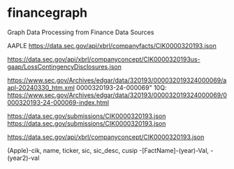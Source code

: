 # financegraph
Graph Data Processing from Finance Data Sources

AAPLE 
https://data.sec.gov/api/xbrl/companyfacts/CIK0000320193.json

https://data.sec.gov/api/xbrl/companyconcept/CIK0000320193us-gaap/LossContingencyDisclosures.json


https://www.sec.gov/Archives/edgar/data/320193/000032019324000069/aapl-20240330_htm.xml
0000320193-24-000069"
10Q:
https://www.sec.gov/Archives/edgar/data/320193/000032019324000069/0000320193-24-000069-index.html


https://data.sec.gov/submissions/CIK0000320193.json
https://data.sec.gov/submissions/CIK0000320193.json

https://data.sec.gov/api/xbrl/companyconcept/CIK0000320193.json

(Apple)-cik, name, ticker, sic, sic_desc, cusip -[FactName]-(year)-Val,
                                                    -(year2)-val

